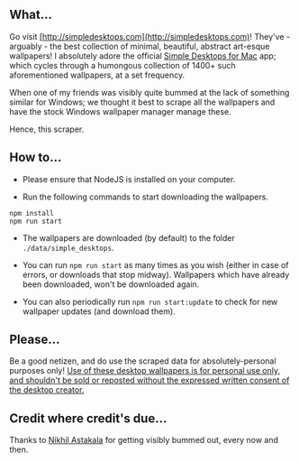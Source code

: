 ## What...

Go visit [http://simpledesktops.com](http://simpledesktops.com)! They've - arguably - the best collection of minimal, beautiful, abstract art-esque wallpapers! I absolutely adore the official [Simple Desktops for Mac](http://simpledesktops.com/app/mac/) app; which cycles through a humongous collection of 1400+ such aforementioned wallpapers, at a set frequency.

When one of my friends was visibly quite bummed at the lack of something similar for Windows; we thought it best to scrape all the wallpapers and have the stock Windows wallpaper manager manage these.

Hence, this scraper.

## How to...

-   Please ensure that NodeJS is installed on your computer.

-   Run the following commands to start downloading the wallpapers.

```
npm install
npm run start
```

-   The wallpapers are downloaded (by default) to the folder `./data/simple_desktops`.

-   You can run `npm run start` as many times as you wish (either in case of errors, or downloads that stop midway). Wallpapers which have already been downloaded, won't be downloaded again.

-   You can also periodically run `npm run start:update` to check for new wallpaper updates (and download them).

## Please...

Be a good netizen, and do use the scraped data for absolutely-personal purposes only! [Use of these desktop wallpapers is for personal use only, and shouldn't be sold or reposted without the expressed written consent of the desktop creator.](http://simpledesktops.com/about/)

## Credit where credit's due...

Thanks to [Nikhil Astakala](https://github.com/nikhilastakala) for getting visibly bummed out, every now and then.
